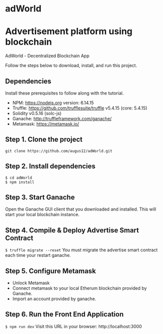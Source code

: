 # adWorld
Advertisement platform using blockchain
=======

AdWorld - Decentralized Blockchain App

Follow the steps below to download, install, and run this project.

## Dependencies
Install these prerequisites to follow along with the tutorial. 
- NPM: https://nodejs.org version: 6.14.15
- Truffle: https://github.com/trufflesuite/truffle v5.4.15 (core: 5.4.15)
- Solidity v0.5.16 (solc-js)
- Ganache: http://truffleframework.com/ganache/
- Metamask: https://metamask.io/


## Step 1. Clone the project
`git clone https://github.com/augus12/adWorld.git`

## Step 2. Install dependencies
```
$ cd adWorld
$ npm install
```
## Step 3. Start Ganache
Open the Ganache GUI client that you downloaded and installed. This will start your local blockchain instance. 

## Step 4. Compile & Deploy Advertise Smart Contract
`$ truffle migrate --reset`
You must migrate the advertise smart contract each time your restart ganache.

## Step 5. Configure Metamask
- Unlock Metamask
- Connect metamask to your local Etherum blockchain provided by Ganache.
- Import an account provided by ganache.

## Step 6. Run the Front End Application
`$ npm run dev`
Visit this URL in your browser: http://localhost:3000

